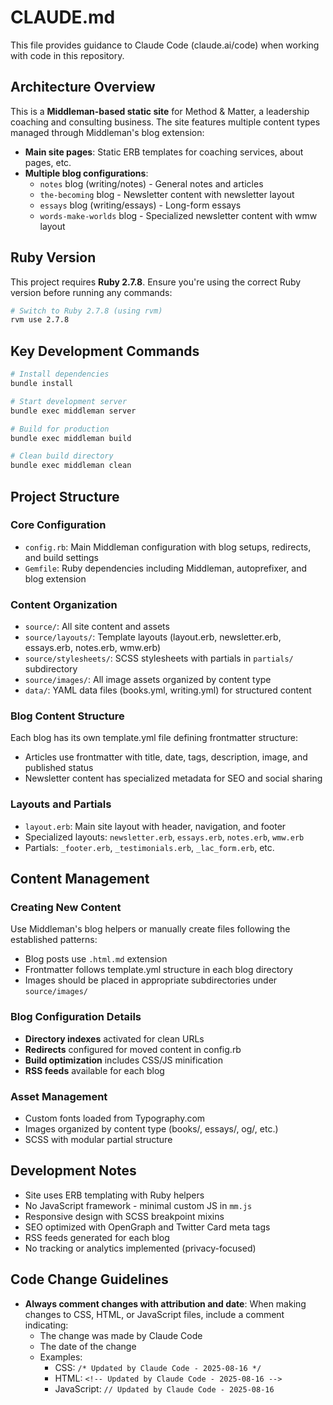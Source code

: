 # CLAUDE.md

This file provides guidance to Claude Code (claude.ai/code) when working with code in this repository.

## Architecture Overview

This is a **Middleman-based static site** for Method & Matter, a leadership coaching and consulting business. The site features multiple content types managed through Middleman's blog extension:

- **Main site pages**: Static ERB templates for coaching services, about pages, etc.
- **Multiple blog configurations**:
  - `notes` blog (writing/notes) - General notes and articles
  - `the-becoming` blog - Newsletter content with newsletter layout
  - `essays` blog (writing/essays) - Long-form essays
  - `words-make-worlds` blog - Specialized newsletter content with wmw layout

## Ruby Version

This project requires **Ruby 2.7.8**. Ensure you're using the correct Ruby version before running any commands:

```bash
# Switch to Ruby 2.7.8 (using rvm)
rvm use 2.7.8
```

## Key Development Commands

```bash
# Install dependencies
bundle install

# Start development server
bundle exec middleman server

# Build for production
bundle exec middleman build

# Clean build directory
bundle exec middleman clean
```

## Project Structure

### Core Configuration
- `config.rb`: Main Middleman configuration with blog setups, redirects, and build settings
- `Gemfile`: Ruby dependencies including Middleman, autoprefixer, and blog extension

### Content Organization
- `source/`: All site content and assets
- `source/layouts/`: Template layouts (layout.erb, newsletter.erb, essays.erb, notes.erb, wmw.erb)
- `source/stylesheets/`: SCSS stylesheets with partials in `partials/` subdirectory
- `source/images/`: All image assets organized by content type
- `data/`: YAML data files (books.yml, writing.yml) for structured content

### Blog Content Structure
Each blog has its own template.yml file defining frontmatter structure:
- Articles use frontmatter with title, date, tags, description, image, and published status
- Newsletter content has specialized metadata for SEO and social sharing

### Layouts and Partials
- `layout.erb`: Main site layout with header, navigation, and footer
- Specialized layouts: `newsletter.erb`, `essays.erb`, `notes.erb`, `wmw.erb`
- Partials: `_footer.erb`, `_testimonials.erb`, `_lac_form.erb`, etc.

## Content Management

### Creating New Content
Use Middleman's blog helpers or manually create files following the established patterns:
- Blog posts use `.html.md` extension
- Frontmatter follows template.yml structure in each blog directory
- Images should be placed in appropriate subdirectories under `source/images/`

### Blog Configuration Details
- **Directory indexes** activated for clean URLs
- **Redirects** configured for moved content in config.rb
- **Build optimization** includes CSS/JS minification
- **RSS feeds** available for each blog

### Asset Management
- Custom fonts loaded from Typography.com
- Images organized by content type (books/, essays/, og/, etc.)
- SCSS with modular partial structure

## Development Notes

- Site uses ERB templating with Ruby helpers
- No JavaScript framework - minimal custom JS in `mm.js`
- Responsive design with SCSS breakpoint mixins
- SEO optimized with OpenGraph and Twitter Card meta tags
- RSS feeds generated for each blog
- No tracking or analytics implemented (privacy-focused)

## Code Change Guidelines

- **Always comment changes with attribution and date**: When making changes to CSS, HTML, or JavaScript files, include a comment indicating:
  - The change was made by Claude Code
  - The date of the change
  - Examples:
    - CSS: `/* Updated by Claude Code - 2025-08-16 */`
    - HTML: `<!-- Updated by Claude Code - 2025-08-16 -->`
    - JavaScript: `// Updated by Claude Code - 2025-08-16`